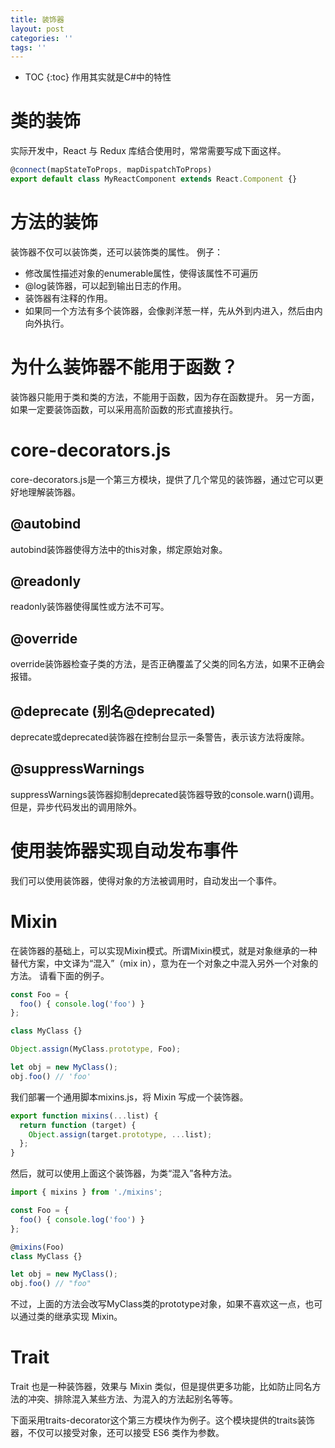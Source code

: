 ```yaml
---
title: 装饰器
layout: post
categories: ''
tags: ''
---
```

* TOC
{:toc}
作用其实就是C#中的特性
# 类的装饰
实际开发中，React 与 Redux 库结合使用时，常常需要写成下面这样。
```javascript
@connect(mapStateToProps, mapDispatchToProps)
export default class MyReactComponent extends React.Component {}
```
# 方法的装饰
装饰器不仅可以装饰类，还可以装饰类的属性。
例子：

* 修改属性描述对象的enumerable属性，使得该属性不可遍历
* @log装饰器，可以起到输出日志的作用。
* 装饰器有注释的作用。
* 如果同一个方法有多个装饰器，会像剥洋葱一样，先从外到内进入，然后由内向外执行。

# 为什么装饰器不能用于函数？
装饰器只能用于类和类的方法，不能用于函数，因为存在函数提升。
另一方面，如果一定要装饰函数，可以采用高阶函数的形式直接执行。

# core-decorators.js
core-decorators.js是一个第三方模块，提供了几个常见的装饰器，通过它可以更好地理解装饰器。
## @autobind
autobind装饰器使得方法中的this对象，绑定原始对象。
## @readonly
readonly装饰器使得属性或方法不可写。
## @override
override装饰器检查子类的方法，是否正确覆盖了父类的同名方法，如果不正确会报错。
## @deprecate (别名@deprecated)
deprecate或deprecated装饰器在控制台显示一条警告，表示该方法将废除。
## @suppressWarnings
suppressWarnings装饰器抑制deprecated装饰器导致的console.warn()调用。但是，异步代码发出的调用除外。

# 使用装饰器实现自动发布事件
我们可以使用装饰器，使得对象的方法被调用时，自动发出一个事件。

# Mixin
在装饰器的基础上，可以实现Mixin模式。所谓Mixin模式，就是对象继承的一种替代方案，中文译为“混入”（mix in），意为在一个对象之中混入另外一个对象的方法。
请看下面的例子。
```javascript
const Foo = {
  foo() { console.log('foo') }
};

class MyClass {}

Object.assign(MyClass.prototype, Foo);

let obj = new MyClass();
obj.foo() // 'foo'
```
我们部署一个通用脚本mixins.js，将 Mixin 写成一个装饰器。
```javascript
export function mixins(...list) {
  return function (target) {
    Object.assign(target.prototype, ...list);
  };
}
```
然后，就可以使用上面这个装饰器，为类“混入”各种方法。
```javascript
import { mixins } from './mixins';

const Foo = {
  foo() { console.log('foo') }
};

@mixins(Foo)
class MyClass {}

let obj = new MyClass();
obj.foo() // "foo"
```
不过，上面的方法会改写MyClass类的prototype对象，如果不喜欢这一点，也可以通过类的继承实现 Mixin。
# Trait 
Trait 也是一种装饰器，效果与 Mixin 类似，但是提供更多功能，比如防止同名方法的冲突、排除混入某些方法、为混入的方法起别名等等。

下面采用traits-decorator这个第三方模块作为例子。这个模块提供的traits装饰器，不仅可以接受对象，还可以接受 ES6 类作为参数。